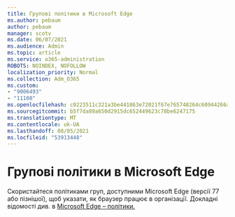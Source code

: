 ```yaml
---
title: Групові політики в Microsoft Edge
ms.author: pebaum
author: pebaum
manager: scotv
ms.date: 06/07/2021
ms.audience: Admin
ms.topic: article
ms.service: o365-administration
ROBOTS: NOINDEX, NOFOLLOW
localization_priority: Normal
ms.collection: Adm_O365
ms.custom:
- "9006493"
- "11108"
ms.openlocfilehash: c0223511c321a3be441863e72021f67e765748264c60944266ac1bdccdc78896
ms.sourcegitcommit: b5f7da89a650d2915dc652449623c78be6247175
ms.translationtype: MT
ms.contentlocale: uk-UA
ms.lasthandoff: 08/05/2021
ms.locfileid: "53913448"
---
```

# <a name="group-policies-in-microsoft-edge"></a>Групові політики в Microsoft Edge

Скористайтеся політиками груп, доступними Microsoft Edge (версії 77 або пізнішої), щоб указати, як браузер працює в організації. Докладні відомості див. в [Microsoft Edge – політики.](/deployedge/microsoft-edge-policies#available-policies)